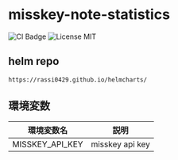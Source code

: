 # misskey-note-statistics

![CI Badge](https://github.com/neos-love/misskey-note-statistics/actions/workflows/build-docker-image.yml/badge.svg)
![License MIT](https://img.shields.io/github/license/neos-love/misskey-note-statistics)

## helm repo

`https://rassi0429.github.io/helmcharts/`

## 環境変数

| 環境変数名           | 説明              |
|-----------------|-----------------|
| MISSKEY_API_KEY | misskey api key |

